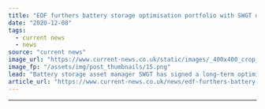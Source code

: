 ```yaml
---
title: "EDF furthers battery storage optimisation portfolio with SWGT deal"
date: "2020-12-08"
tags: 
  - current news
  - news
source: "current news"
image_url: "https://www.current-news.co.uk/static/images/_400x400_crop_center-center/eds-west_burton_battery-image-EDF.png"
image_fp: "/assets/img/post_thumbnails/15.png"
lead: "​Battery storage asset manager SWGT has signed a long-term optimisation agreement with EDF for its 30MW utility-scale battery."
article_url: "https://www.current-news.co.uk/news/edf-furthers-battery-storage-optimisation-portfolio-with-swgt-deal?utm_source=rss-feeds&utm_medium=rss&utm_campaign=rss"
---
```


---
